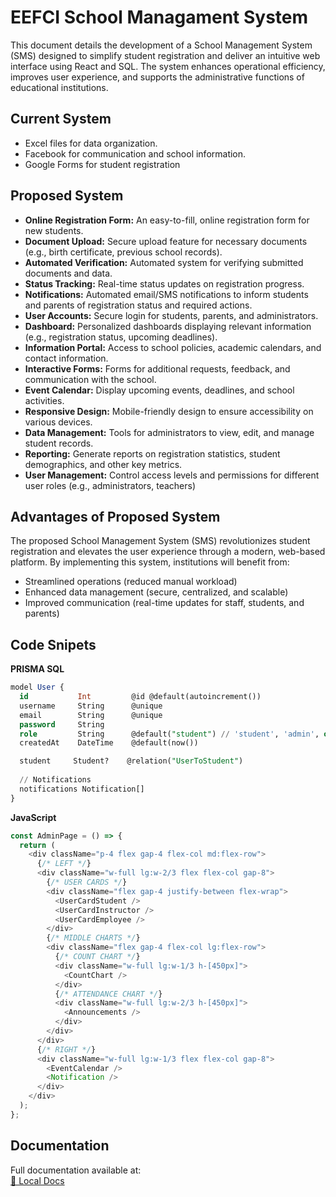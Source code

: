 # EEFCI School Managament System
This document details the development of a School Management System (SMS) designed to simplify student registration and deliver an intuitive web interface using React and SQL. The system enhances operational efficiency, improves user experience, and supports the administrative functions of educational institutions.

## Current System
- Excel files for data organization.
- Facebook for communication and school information.
- Google Forms for student registration

## Proposed System
- **Online Registration Form:** An easy-to-fill, online registration form for new students.
- **Document Upload:** Secure upload feature for necessary documents (e.g., birth certificate, previous school records).
- **Automated Verification:** Automated system for verifying submitted documents and data.
- **Status Tracking:** Real-time status updates on registration progress.
- **Notifications:** Automated email/SMS notifications to inform students and parents of registration status and required actions.
- **User Accounts:** Secure login for students, parents, and administrators.
- **Dashboard:** Personalized dashboards displaying relevant information (e.g., registration status, upcoming deadlines).
- **Information Portal:** Access to school policies, academic calendars, and contact information.
- **Interactive Forms:** Forms for additional requests, feedback, and communication with the school.
- **Event Calendar:** Display upcoming events, deadlines, and school activities.
- **Responsive Design:** Mobile-friendly design to ensure accessibility on various devices.
- **Data Management:** Tools for administrators to view, edit, and manage student records.
- **Reporting:** Generate reports on registration statistics, student demographics, and other key metrics.
- **User Management:** Control access levels and permissions for different user roles (e.g., administrators, teachers)

## Advantages of Proposed System
The proposed School Management System (SMS) revolutionizes student registration and elevates the user experience through a modern, web-based platform. By implementing this system, institutions will benefit from:
- Streamlined operations (reduced manual workload)
- Enhanced data management (secure, centralized, and scalable)
- Improved communication (real-time updates for staff, students, and parents)

## Code Snipets
**PRISMA SQL**
```sql
model User {
  id           Int         @id @default(autoincrement())
  username     String      @unique
  email        String      @unique
  password     String
  role         String      @default("student") // 'student', 'admin', or 'instructor'
  createdAt    DateTime    @default(now())

  student     Student?    @relation("UserToStudent")
  
  // Notifications
  notifications Notification[]
}
```
**JavaScript**
```javascript
const AdminPage = () => {
  return (
    <div className="p-4 flex gap-4 flex-col md:flex-row">
      {/* LEFT */}
      <div className="w-full lg:w-2/3 flex flex-col gap-8">
        {/* USER CARDS */}
        <div className="flex gap-4 justify-between flex-wrap">
          <UserCardStudent />
          <UserCardInstructor />
          <UserCardEmployee />
        </div>
        {/* MIDDLE CHARTS */}
        <div className="flex gap-4 flex-col lg:flex-row">
          {/* COUNT CHART */}
          <div className="w-full lg:w-1/3 h-[450px]">
            <CountChart />
          </div>
          {/* ATTENDANCE CHART */}
          <div className="w-full lg:w-2/3 h-[450px]">
            <Announcements />
          </div>
        </div>
      </div>
      {/* RIGHT */}
      <div className="w-full lg:w-1/3 flex flex-col gap-8">
        <EventCalendar />
        <Notification />
      </div>
    </div>
  );
};
```

## Documentation
Full documentation available at:    
[📂 Local Docs](/SAD_Documentation/)
